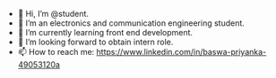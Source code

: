 - 👋 Hi, I’m @student.
- 👀 I’m an electronics and communication engineering student.
- 🌱 I’m currently learning front end development.
- 💞️ I’m looking forward to obtain intern role.
- 📫 How to reach me: https://www.linkedin.com/in/baswa-priyanka-49053120a

<!---
Priyanka-baswa/Priyanka-baswa is a ✨ special ✨ repository because its `README.md` (this file) appears on your GitHub profile.
You can click the Preview link to take a look at your changes.
--->
